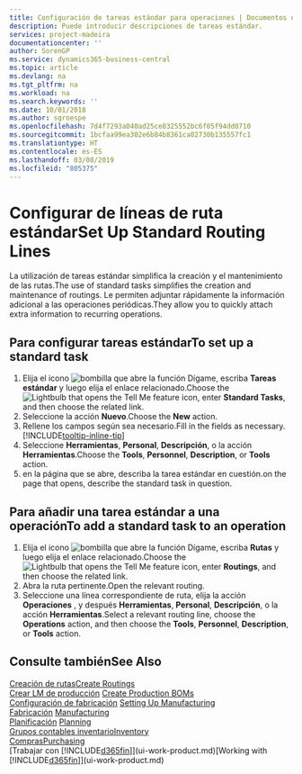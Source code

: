 ```yaml
---
title: Configuración de tareas estándar para operaciones | Documentos de Microsoft
description: Puede introducir descripciones de tareas estándar.
services: project-madeira
documentationcenter: ''
author: SorenGP
ms.service: dynamics365-business-central
ms.topic: article
ms.devlang: na
ms.tgt_pltfrm: na
ms.workload: na
ms.search.keywords: ''
ms.date: 10/01/2018
ms.author: sgroespe
ms.openlocfilehash: 7d4f7293a040ad25ce8325552bc6f05f94dd0710
ms.sourcegitcommit: 1bcfaa99ea302e6b84b8361ca02730b135557fc1
ms.translationtype: HT
ms.contentlocale: es-ES
ms.lasthandoff: 03/08/2019
ms.locfileid: "805375"
---
```

# <a name="set-up-standard-routing-lines"></a><span data-ttu-id="d5037-103">Configurar de líneas de ruta estándar</span><span class="sxs-lookup"><span data-stu-id="d5037-103">Set Up Standard Routing Lines</span></span>
<span data-ttu-id="d5037-104">La utilización de tareas estándar simplifica la creación y el mantenimiento de las rutas.</span><span class="sxs-lookup"><span data-stu-id="d5037-104">The use of standard tasks simplifies the creation and maintenance of routings.</span></span> <span data-ttu-id="d5037-105">Le permiten adjuntar rápidamente la información adicional a las operaciones periódicas.</span><span class="sxs-lookup"><span data-stu-id="d5037-105">They allow you to quickly attach extra information to recurring operations.</span></span>

## <a name="to-set-up-a-standard-task"></a><span data-ttu-id="d5037-106">Para configurar tareas estándar</span><span class="sxs-lookup"><span data-stu-id="d5037-106">To set up a standard task</span></span>
1. <span data-ttu-id="d5037-107">Elija el icono ![bombilla que abre la función Dígame](media/ui-search/search_small.png "Dígame que desea hacer"), escriba **Tareas estándar** y luego elija el enlace relacionado.</span><span class="sxs-lookup"><span data-stu-id="d5037-107">Choose the ![Lightbulb that opens the Tell Me feature](media/ui-search/search_small.png "Tell me what you want to do") icon, enter **Standard Tasks**, and then choose the related link.</span></span>
2. <span data-ttu-id="d5037-108">Seleccione la acción **Nuevo**.</span><span class="sxs-lookup"><span data-stu-id="d5037-108">Choose the **New** action.</span></span>
3. <span data-ttu-id="d5037-109">Rellene los campos según sea necesario.</span><span class="sxs-lookup"><span data-stu-id="d5037-109">Fill in the fields as necessary.</span></span> [!INCLUDE[tooltip-inline-tip](includes/tooltip-inline-tip_md.md)]
4. <span data-ttu-id="d5037-110">Seleccione **Herramientas**, **Personal**, **Descripción**, o la acción **Herramientas**.</span><span class="sxs-lookup"><span data-stu-id="d5037-110">Choose the **Tools**, **Personnel**, **Description**, or **Tools** action.</span></span>
5. <span data-ttu-id="d5037-111">en la página que se abre, describa la tarea estándar en cuestión.</span><span class="sxs-lookup"><span data-stu-id="d5037-111">on the page that opens, describe the standard task in question.</span></span>

## <a name="to-add-a-standard-task-to-an-operation"></a><span data-ttu-id="d5037-112">Para añadir una tarea estándar a una operación</span><span class="sxs-lookup"><span data-stu-id="d5037-112">To add a standard task to an operation</span></span>
1. <span data-ttu-id="d5037-113">Elija el icono ![bombilla que abre la función Dígame](media/ui-search/search_small.png "Dígame que desea hacer"), escriba **Rutas** y luego elija el enlace relacionado.</span><span class="sxs-lookup"><span data-stu-id="d5037-113">Choose the ![Lightbulb that opens the Tell Me feature](media/ui-search/search_small.png "Tell me what you want to do") icon, enter **Routings**, and then choose the related link.</span></span>
2. <span data-ttu-id="d5037-114">Abra la ruta pertinente.</span><span class="sxs-lookup"><span data-stu-id="d5037-114">Open the relevant routing.</span></span>
3. <span data-ttu-id="d5037-115">Seleccione una línea correspondiente de ruta, elija la acción **Operaciones** , y después **Herramientas**, **Personal**, **Descripción**, o la acción **Herramientas**.</span><span class="sxs-lookup"><span data-stu-id="d5037-115">Select a relevant routing line, choose the **Operations** action, and then choose the **Tools**, **Personnel**, **Description**, or **Tools** action.</span></span>

## <a name="see-also"></a><span data-ttu-id="d5037-116">Consulte también</span><span class="sxs-lookup"><span data-stu-id="d5037-116">See Also</span></span>  
[<span data-ttu-id="d5037-117">Creación de rutas</span><span class="sxs-lookup"><span data-stu-id="d5037-117">Create Routings</span></span>](production-how-to-create-routings.md)  
<span data-ttu-id="d5037-118">[Crear LM de producción](production-how-to-create-production-boms.md)   </span><span class="sxs-lookup"><span data-stu-id="d5037-118">[Create Production BOMs](production-how-to-create-production-boms.md)   </span></span>  
<span data-ttu-id="d5037-119">[Configuración de fabricación](production-configure-production-processes.md) </span><span class="sxs-lookup"><span data-stu-id="d5037-119">[Setting Up Manufacturing](production-configure-production-processes.md) </span></span>  
<span data-ttu-id="d5037-120">[Fabricación](production-manage-manufacturing.md)  </span><span class="sxs-lookup"><span data-stu-id="d5037-120">[Manufacturing](production-manage-manufacturing.md)  </span></span>  
<span data-ttu-id="d5037-121">[Planificación](production-planning.md) </span><span class="sxs-lookup"><span data-stu-id="d5037-121">[Planning](production-planning.md) </span></span>  
[<span data-ttu-id="d5037-122">Grupos contables inventario</span><span class="sxs-lookup"><span data-stu-id="d5037-122">Inventory</span></span>](inventory-manage-inventory.md)  
[<span data-ttu-id="d5037-123">Compras</span><span class="sxs-lookup"><span data-stu-id="d5037-123">Purchasing</span></span>](purchasing-manage-purchasing.md)  
<span data-ttu-id="d5037-124">[Trabajar con [!INCLUDE[d365fin](includes/d365fin_md.md)]](ui-work-product.md)</span><span class="sxs-lookup"><span data-stu-id="d5037-124">[Working with [!INCLUDE[d365fin](includes/d365fin_md.md)]](ui-work-product.md)</span></span>  
